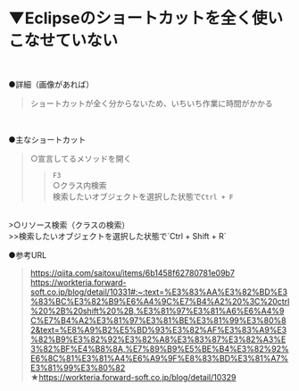 # ▼Eclipseのショートカットを全く使いこなせていない<br>
<br>

●詳細（画像があれば）<br>
>ショートカットが全く分からないため、いちいち作業に時間がかかる<br>
<br>

●主なショートカット<br>
>○宣言してるメソッドを開く<br>
>>`F3`<br>
>○クラス内検索<br>
>>検索したいオブジェクトを選択した状態で`Ctrl + F`
<br>
>○リソース検索（クラスの検索）<br>
>>検索したいオブジェクトを選択した状態で`Ctrl + Shift + R`
<br>

●参考URL<br>
>https://qiita.com/saitoxu/items/6b1458f62780781e09b7<br>
>https://workteria.forward-soft.co.jp/blog/detail/10331#:~:text=%E3%83%AA%E3%82%BD%E3%83%BC%E3%82%B9%E6%A4%9C%E7%B4%A2%20%3C%20ctrl%20%2B%20shift%20%2B,%E3%81%97%E3%81%A6%E6%A4%9C%E7%B4%A2%E3%81%97%E3%81%BE%E3%81%99%E3%80%82&text=%E8%A9%B2%E5%BD%93%E3%82%AF%E3%83%A9%E3%82%B9%E3%82%92%E3%82%A8%E3%83%87%E3%82%A3%E3%82%BF%E4%B8%8A,%E7%89%B9%E5%BE%B4%E3%82%92%E6%8C%81%E3%81%A4%E6%A9%9F%E8%83%BD%E3%81%A7%E3%81%99%E3%80%82<br>
>★https://workteria.forward-soft.co.jp/blog/detail/10329<br>
<br>
